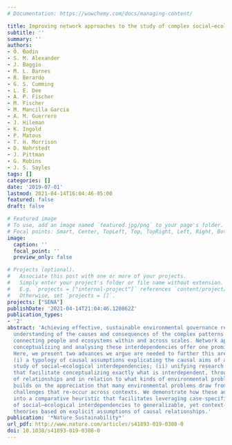 ```yaml
---
# Documentation: https://wowchemy.com/docs/managing-content/

title: Improving network approaches to the study of complex social–ecological interdependencies
subtitle: ''
summary: ''
authors:
- Ö. Bodin
- S. M. Alexander
- J. Baggio
- M. L. Barnes
- R. Berardo
- G. S. Cumming
- L. E. Dee
- A. P. Fischer
- M. Fischer
- M. Mancilla Garcia
- A. M. Guerrero
- J. Hileman
- K. Ingold
- P. Matous
- T. H. Morrison
- D. Nohrstedt
- J. Pittman
- G. Robins
- J. S. Sayles
tags: []
categories: []
date: '2019-07-01'
lastmod: 2021-04-14T16:04:46-05:00
featured: false
draft: false

# Featured image
# To use, add an image named `featured.jpg/png` to your page's folder.
# Focal points: Smart, Center, TopLeft, Top, TopRight, Left, Right, BottomLeft, Bottom, BottomRight.
image:
  caption: ''
  focal_point: ''
  preview_only: false

# Projects (optional).
#   Associate this post with one or more of your projects.
#   Simply enter your project's folder or file name without extension.
#   E.g. `projects = ["internal-project"]` references `content/project/deep-learning/index.md`.
#   Otherwise, set `projects = []`.
projects: ["SENA"]
publishDate: '2021-04-14T21:04:46.120862Z'
publication_types:
- '2'
abstract: 'Achieving effective, sustainable environmental governance requires a better
  understanding of the causes and consequences of the complex patterns of interdependencies
  connecting people and ecosystems within and across scales. Network approaches for
  conceptualizing and analysing these interdependencies offer one promising solution.
  Here, we present two advances we argue are needed to further this area of research:
  (i) a typology of causal assumptions explicating the causal aims of any given network-centric
  study of social–ecological interdependencies; (ii) unifying research design considerations
  that facilitate conceptualizing exactly what is interdependent, through what types
  of relationships and in relation to what kinds of environmental problems. The latter
  builds on the appreciation that many environmental problems draw from a set of core
  challenges that re-occur across contexts. We demonstrate how these advances combine
  into a comparative heuristic that facilitates leveraging case-specific findings
  of social–ecological interdependencies to generalizable, yet context-sensitive,
  theories based on explicit assumptions of causal relationships.'
publication: '*Nature Sustainability*'
url_pdf: http://www.nature.com/articles/s41893-019-0308-0
doi: 10.1038/s41893-019-0308-0
---
```

